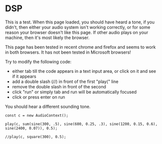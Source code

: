 # DSP

This is a test. When this page loaded, you should have heard a tone, if you didn't, then either your audio system isn't working correctly, or for some reason your browser doesn't like this page.  If other audio plays on your machine, then it's most likely the browser.

This page has been tested in recent chrome and firefox and seems to work in both browsers. It has not been tested in Microsoft browsers!


Try to modify the following code:

- either tab till the code appears in a text input area, or click on it and see if it appears
- add a double slash (//) in front of the first "play(" line
- remove the double slash in front of the second
- click "run" or simply tab and run will be automatically focused
- click or press enter on run

You should hear a different sounding tone.


```runJS
const c = new AudioContext();

play(c, sum(sine(300, .5), sine(600, 0.25, .3), sine(1200, 0.15, 0.6), sine(2400, 0.07)), 0.5);

//play(c, square(300), 0.5);

```

<script src="../make-runnable.js"></script>


